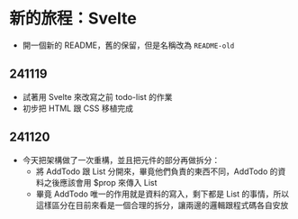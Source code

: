 # 新的旅程：Svelte
 
 - 開一個新的 README，舊的保留，但是名稱改為 `README-old`
 
 ## 241119
- 試著用 Svelte 來改寫之前 todo-list 的作業
- 初步把 HTML 跟 CSS 移植完成

## 241120
- 今天把架構做了一次重構，並且把元件的部分再做拆分：
  - 將 AddTodo 跟 List 分開來，畢竟他們負責的東西不同，AddTodo 的資料之後應該會用 $prop 來傳入 List
  - 畢竟 AddTodo 唯一的作用就是資料的寫入，剩下都是 List 的事情，所以這樣區分在目前來看是一個合理的拆分，讓兩邊的邏輯跟程式碼各自安放
